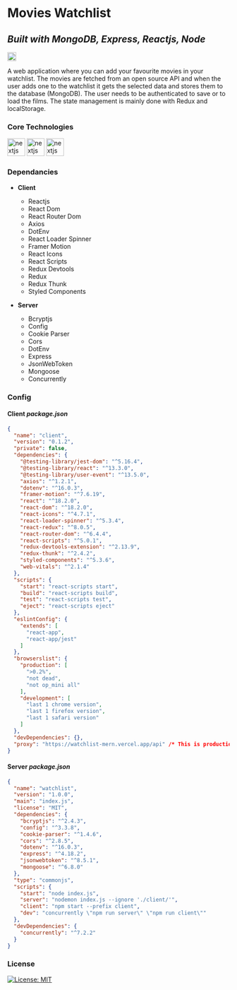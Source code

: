 # Movies Watchlist
## _Built with MongoDB, Express, Reactjs, Node_




<a href="https://watchlist-mern.vercel.app/" target="_blank" rel="noopener noreferrer"><img src="https://img.shields.io/badge/-Live%20Demo-success" alt="Go to - Live Site" data-canonical-src="https://img.shields.io/badge/-Live%20Demo-success" style="max-width: 100%; height: 20px;"></a>

A web application where you can add your favourite movies in your watchlist. The movies are fetched from an open source API and when the user adds one to the watchlist it gets the selected data and stores them to the database (MongoDB). The user needs to be authenticated to save or to load the films. The state management is mainly done with Redux and localStorage.

### Core Technologies
<div>
<img src="https://cdn.jsdelivr.net/gh/devicons/devicon/icons/react/react-original.svg" style="width: 40px; height: 40px; " alt="nextjs wordpress"/>
<img src="https://cdn.jsdelivr.net/gh/devicons/devicon/icons/express/express-original.svg" style="width: 40px; height: 40px;" alt="nextjs wordpress"/>
<img src="https://cdn.jsdelivr.net/gh/devicons/devicon/icons/mongodb/mongodb-original.svg" style="width: 40px; height: 40px;" alt="nextjs wordpress"/>
</div>

### Dependancies

-  **Client**
	- Reactjs
	- React Dom
	- React Router Dom
	- Axios
	- DotEnv
	- React Loader Spinner
	- Framer Motion
	- React Icons
	- React Scripts
	- Redux Devtools
	- Redux
	- Redux Thunk
	- Styled Components

-  **Server**
	- Bcryptjs
	- Config
	- Cookie Parser
	- Cors
	- DotEnv
	- Express
	- JsonWebToken
	- Mongoose
	- Concurrently


### Config

#### Client ***package.json***

```json
{
  "name": "client",
  "version": "0.1.2",
  "private": false,
  "dependencies": {
    "@testing-library/jest-dom": "^5.16.4",
    "@testing-library/react": "^13.3.0",
    "@testing-library/user-event": "^13.5.0",
    "axios": "^1.2.1",
    "dotenv": "^16.0.3",
    "framer-motion": "^7.6.19",
    "react": "^18.2.0",
    "react-dom": "^18.2.0",
    "react-icons": "^4.7.1",
    "react-loader-spinner": "^5.3.4",
    "react-redux": "^8.0.5",
    "react-router-dom": "^6.4.4",
    "react-scripts": "^5.0.1",
    "redux-devtools-extension": "^2.13.9",
    "redux-thunk": "^2.4.2",
    "styled-components": "^5.3.6",
    "web-vitals": "^2.1.4"
  },
  "scripts": {
    "start": "react-scripts start",
    "build": "react-scripts build",
    "test": "react-scripts test",
    "eject": "react-scripts eject"
  },
  "eslintConfig": {
    "extends": [
      "react-app",
      "react-app/jest"
    ]
  },
  "browserslist": {
    "production": [
      ">0.2%",
      "not dead",
      "not op_mini all"
    ],
    "development": [
      "last 1 chrome version",
      "last 1 firefox version",
      "last 1 safari version"
    ]
  },
  "devDependencies": {},
  "proxy": "https://watchlist-mern.vercel.app/api" /* This is production only url */
}
```

#### Server ***package.json***

```json
{
  "name": "watchlist",
  "version": "1.0.0",
  "main": "index.js",
  "license": "MIT",
  "dependencies": {
    "bcryptjs": "^2.4.3",
    "config": "^3.3.8",
    "cookie-parser": "^1.4.6",
    "cors": "^2.8.5",
    "dotenv": "^16.0.3",
    "express": "^4.18.2",
    "jsonwebtoken": "^8.5.1",
    "mongoose": "^6.8.0"
  },
  "type": "commonjs",
  "scripts": {
    "start": "node index.js",
    "server": "nodemon index.js --ignore './client/'",
    "client": "npm start --prefix client",
    "dev": "concurrently \"npm run server\" \"npm run client\""
  },
  "devDependencies": {
    "concurrently": "^7.2.2"
  }
}
```

### License

[![License: MIT](https://img.shields.io/badge/License-MIT-yellow.svg)](https://opensource.org/licenses/MIT)

